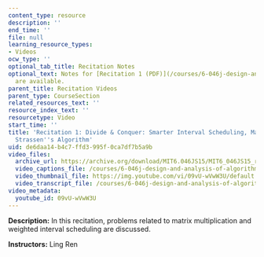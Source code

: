 ```yaml
---
content_type: resource
description: ''
end_time: ''
file: null
learning_resource_types:
- Videos
ocw_type: ''
optional_tab_title: Recitation Notes
optional_text: Notes for [Recitation 1 (PDF)](/courses/6-046j-design-and-analysis-of-algorithms-spring-2015/resources/mit6_046js15_recitation1)
  are available.
parent_title: Recitation Videos
parent_type: CourseSection
related_resources_text: ''
resource_index_text: ''
resourcetype: Video
start_time: ''
title: 'Recitation 1: Divide & Conquer: Smarter Interval Scheduling, Master Theorem,
  Strassen''s Algorithm'
uid: de6daa14-b4c7-ffd3-995f-0ca7df7b5a9b
video_files:
  archive_url: https://archive.org/download/MIT6.046JS15/MIT6_046JS15_rec01_300k.mp4
  video_captions_file: /courses/6-046j-design-and-analysis-of-algorithms-spring-2015/bde7094b1cd45ba296d7a181cd17c531_09vU-wVwW3U.vtt
  video_thumbnail_file: https://img.youtube.com/vi/09vU-wVwW3U/default.jpg
  video_transcript_file: /courses/6-046j-design-and-analysis-of-algorithms-spring-2015/e476c627f9e1b70a400494b13702e59d_09vU-wVwW3U.pdf
video_metadata:
  youtube_id: 09vU-wVwW3U
---
```


**Description:** In this recitation, problems related to matrix multiplication and weighted interval scheduling are discussed.

**Instructors:** Ling Ren



